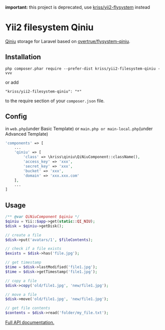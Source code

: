 **important:** this project is deprecated, use [kriss/yii2-flysystem](https://github.com/krissss/yii2-flysystem) instead

Yii2 filesystem Qiniu
=====================
[Qiniu](http://www.qiniu.com/) storage for Laravel based on [overtrue/flysystem-qiniu](https://github.com/overtrue/flysystem-qiniu).

Installation
------------

```
php composer.phar require --prefer-dist kriss/yii2-filesystem-qiniu -vvv
```

or add

```
"kriss/yii2-filesystem-qiniu": "*"
```

to the require section of your `composer.json` file.

Config
-----

in `web.php`(under Basic Template) or `main.php or main-local.php`(under Advanced Template)

```php
'components' => [
    ...
    'qiniu' => [
        'class' => \kriss\qiniu\QiNiuComponent::className(),
        'access_key' => 'xxx',
        'secret_key' => 'xxx',
        'bucket' => 'xxx',
        'domain' => 'xxx.xxx.com'
    ],
    ...
]
```

Usage
-----

```php
/** @var QiNiuComponent $qiniu */
$qiniu = Yii::$app->get(static::QI_NIU);
$disk = $qiniu->getDisk();

// create a file
$disk->put('avatars/1', $fileContents);

// check if a file exists
$exists = $disk->has('file.jpg');

// get timestamp
$time = $disk->lastModified('file1.jpg');
$time = $disk->getTimestamp('file1.jpg');

// copy a file
$disk->copy('old/file1.jpg', 'new/file1.jpg');

// move a file
$disk->move('old/file1.jpg', 'new/file1.jpg');

// get file contents
$contents = $disk->read('folder/my_file.txt');
```

[Full API documentation.](http://flysystem.thephpleague.com/api/)
